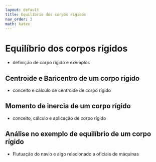 ```yaml
---
layout: default
title: Equilíbrio dos corpos rígidos
nav_order: 3
math: katex
---
```


# Equilíbrio dos corpos rígidos
- definição de corpo rígido e exemplos
 
## Centroide e Baricentro de um corpo rígido
- conceito e cálculo de centroide de corpo rígido
 
## Momento de inercia de um corpo rígido
- conceito, cálculo e aplicação de corpo rígido
 
## Análise no exemplo de equilíbrio de um corpo rígido
- Flutuação do navio e algo relacionado a oficiais de máquinas